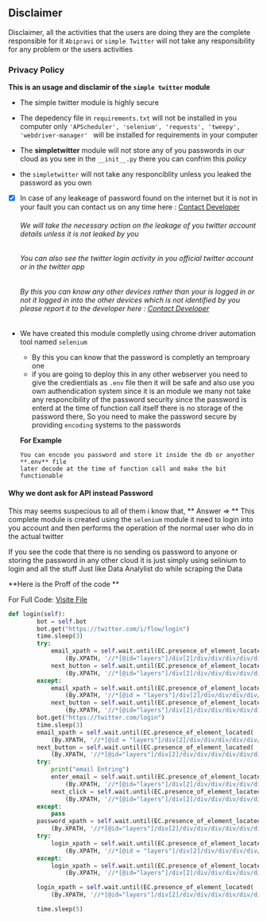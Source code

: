 
## Disclaimer

Disclaimer, all the activities that the users are doing they are the complete responsible for it  `Abipravi` or `simple Twitter` will not take any responsibility for any problem or the users activities


### Privacy Policy

**This is an usage and disclamir of the `simple twitter`   module**

- The simple twitter module is highly secure 
- The depedency file in `requirements.txt` will not be installed in you computer only ```'APScheduler',
        'selenium',
        'requests',
        'tweepy',
        'webdriver-manager'
        ``` will be installed for requirements in your computer
        
- The **simpletwitter** module will not store any of you passwords in our cloud as you see in the `__init__.py` there you can confrim this _policy_

- the `simpletwitter` will not take any responciblity unless you leaked the password as you own 

- [x] In case of any leakeage of password found on the internet but it is not in your fault you can contact us on any time here : [Contact Developer](mailto:abipravi11@outlook.com)   
    
   ###### We will take the necessary action on the leakage of you twitter account details unless it is not leaked by you
   ###### You can also see the twitter login activity in you official twitter account or in the twitter app
   
   ###### By this you can know any other devices rather than your is logged in or not it logged in into the other devices which is not identified by you please report it to the developer here : [Contact Developer](mailto:abipravi11@outlook.com)
          

- We have created this module completly using chrome driver automation tool named `selenium`
  - By this you can know that the password is completly an temproary one 
  - if you are going to deploy this in any other webserver you need to give the credientials as `.env` file then it will be safe and also use you own authendication system
    since it is an module we many not take any responcibility of the password security since the password is enterd at the time of function call itself there is no storage of the password there,
    So you need to make the password secure by providing `encoding` systems to the passwords
    
  **For Example**
    ```
    You can encode you password and store it inside the db or anyother **.env** file
    later decode at the time of function call and make the bit functionable
    ```


#### Why we dont ask for API instead Password

This may seems suspecious to all of them i know that,
** Answer => **
This complete module is created using the `selenium` module it need to login into you account and then performs the operation of the normal user who do in the actual twitter

If you see the code that there is no sending os password to anyone or storing the password in any other cloud it is just simply using selinium to login and all the stuff
Just like Data Analylist do while scraping the Data

**Here is the Proff of the code **

For Full Code: [Visite File](https://github.com/pravee42/simpletwitter/blob/master/simpletwitter/__init__.py)

``` py
def login(self):
        bot = self.bot
        bot.get("https://twitter.com/i/flow/login")
        time.sleep(3)
        try:
            email_xpath = self.wait.until(EC.presence_of_element_located(
                (By.XPATH, '//*[@id="layers"]/div[2]/div/div/div/div/div/div[2]/div[2]/div/div/div[2]/div[2]/div[1]/div/div[5]/label/div/div[2]/div/input'))).send_keys(self.email)
            next_button = self.wait.until(EC.presence_of_element_located(
                (By.XPATH, '//*[@id="layers"]/div[2]/div/div/div/div/div/div[2]/div[2]/div/div/div[2]/div[2]/div[1]/div/div[6]/div'))).click()
        except:
            email_xpath = self.wait.until(EC.presence_of_element_located(
                (By.XPATH, '//*[@id = "layers"]/div[2]/div/div/div/div/div/div[2]/div[2]/div/div/div[2]/div[2]/div[1]/div/div[2]/label/div/div[2]/div/input'))).send_keys(self.email)
            next_button = self.wait.until(EC.presence_of_element_located(
                (By.XPATH, '//*[@id="layers"]/div[2]/div/div/div/div/div/div[2]/div[2]/div/div/div[2]/div[2]/div[2]/div'))).send_keys(Keys.ENTER)
        bot.get("https://twitter.com/login")
        time.sleep(3)
        email_xpath = self.wait.until(EC.presence_of_element_located(
            (By.XPATH, '//*[@id = "layers"]/div[2]/div/div/div/div/div/div[2]/div[2]/div/div/div[2]/div[2]/div[1]/div/div[2]/label/div/div[2]/div/input'))).send_keys(self.email)
        next_button = self.wait.until(EC.presence_of_element_located(
            (By.XPATH, '//*[@id="layers"]/div[2]/div/div/div/div/div/div[2]/div[2]/div/div/div[2]/div[2]/div[2]/div'))).send_keys(Keys.ENTER)
        try:
            print("email Entring")
            enter_email = self.wait.until(EC.presence_of_element_located(
                (By.XPATH, '//*[@id="layers"]/div[2]/div/div/div/div/div/div[2]/div[2]/div/div/div[2]/div[2]/div[1]/div/div[2]/label/div/div[2]/div/input'))).send_keys(self.user_name)
            next_click = self.wait.until(EC.presence_of_element_located(
                (By.XPATH, '//*[@id="layers"]/div[2]/div/div/div/div/div/div[2]/div[2]/div/div/div[2]/div[2]/div[2]/div'))).send_keys(Keys.ENTER)
        except:
            pass
        password_xpath = self.wait.until(EC.presence_of_element_located(
            (By.XPATH, '//*[@id="layers"]/div[2]/div/div/div/div/div/div[2]/div[2]/div/div/div[2]/div[2]/div[1]/div/div[3]/div/label/div/div[2]/div/input'))).send_keys(self.password)
        try:
            login_xpath = self.wait.until(EC.presence_of_element_located(
                (By.XPATH, '//*[@id = "layers"]/div[2]/div/div/div/div/div/div[2]/div[2]/div/div/div[2]/div[2]/div[2]/div/div/div'))).click()
        except:
            login_xpath = self.wait.until(EC.presence_of_element_located(
                (By.XPATH, '//*[@id="layers"]/div[2]/div/div/div/div/div/div[2]/div[2]/div/div/div[2]/div[2]/div[2]/div'))).click()

        login_xpath = self.wait.until(EC.presence_of_element_located(
            (By.XPATH, '//*[@id="layers"]/div[2]/div/div/div/div/div/div[2]/div[2]/div/div/div[2]/div[2]/div[2]/div'))).click()

        time.sleep(5)
```
